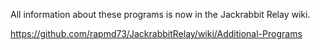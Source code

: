 All information about these programs is now in the Jackrabbit Relay wiki.

https://github.com/rapmd73/JackrabbitRelay/wiki/Additional-Programs



